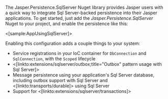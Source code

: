<!--title:Jasper.Persistence.SqlServer-->

The Jasper.Persistence.SqlServer Nuget library provides Jasper users with a quick way to integrate Sql Server-backed persistence into their
Jasper applications. To get started, just add the *Jasper.Persistence.SqlServer* Nuget to your project, and enable the persistence like this:

<[sample:AppUsingSqlServer]>

Enabling this configuration adds a couple things to your system:

* Service registrations in your IoC container for `DbConnection` and `SqlConnection`, with the `Scoped` lifecycle
* <[linkto:extensions/sqlserver/outbox;title="Outbox" pattern usage with Sql Server]>
* Message persistence using your application's Sql Server database, including outbox support with Sql Server and <[linkto:transports/durable]> using Sql Server
* Support for <[linkto:extensions/sqlserver/transactions]>
